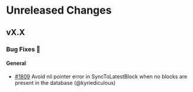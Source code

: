 # Unreleased Changes

## vX.X

### Bug Fixes 🐞

#### General

- [#1809](https://github.com/livepeer/go-livepeer/pull/1809) Avoid nil pointer error in SyncToLatestBlock when no blocks are present in the database (@kyriediculous)